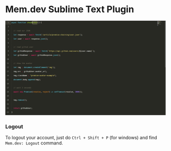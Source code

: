 # Mem.dev Sublime Text Plugin

![./images/st_demo.gif](./images/st_demo.gif)

### Logout

To logout your account, just do `Ctrl + Shift + P` (for windows) and find `Mem.dev: Logout` command.